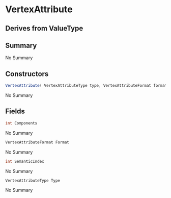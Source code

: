 # VertexAttribute

## Derives from ValueType

## Summary

No Summary
## Constructors

```c#
VertexAttribute( VertexAttributeType type, VertexAttributeFormat format, int components = 3, int semanticIndex = 0) 
```
No Summary
## Fields

```c#
int Components
```
No Summary
```c#
VertexAttributeFormat Format
```
No Summary
```c#
int SemanticIndex
```
No Summary
```c#
VertexAttributeType Type
```
No Summary
